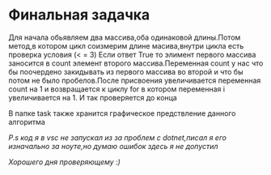 #  Финальная задачка
 
Для начала обьявляем два массива,оба одинаковой длины.Потом метод,в котором цикл соизмерим длине масива,внутри цикла есть проверка условия (< = 3) Если ответ True то элимент первого массива заносится в count элемент второго массива.Переменная count у нас что бы поочердено закидывать из первого массива во второй и что бы потом не было пробелов.После присвоения увеличивается переменная count на 1 и возвращается к циклу for в котором переменная i увеличивается на 1. И так проверяется до конца

В папке task также хранится графическое предствление данного алгоритма


_P.s код я в vsc не запускал из за проблем c dotnet,писал я его изначально за ноуте,но думаю ошибок здесь я не допустил_

_Хорошего дня проверяющему :)_

